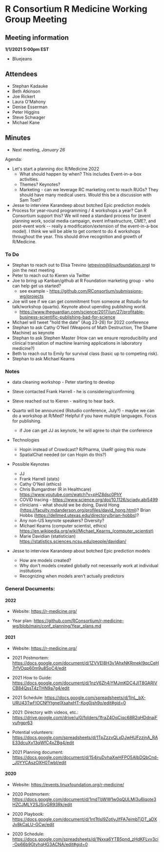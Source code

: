 # R Consortium R Medicine Working Group Meeting 

## Meeting information

**1/1/2021 5:00pm EST**

* Bluejeans

## Attendees

* Stephan Kadauke
* Beth Atkinson
* Joe Rickert
* Laura O'Mahony 
* Denise Esserman
* Peter Higgins
* Steve Schwager
* Michael Kane

## Minutes 

* Next meeting, *January 26* 

Agenda: 

* Let's start a planning doc R/Medicine 2022
  * What should happen by when? This includes Event-in-a-box activities.
  * Themes? Keynotes?
  * Marketing - can we leverage RC marketing cmt to reach RUGs? They should have many medical users. Would this be a discussion with Sam Toet?
* Jesse to interview Karandeep about botched Epic prediction models
* Process for year-round programming / 4 workshops a year? Can R Consortium support this? We will need a standard process for (event planning work, social media campaign, event infrastructure, CME?, and post-event work -- really a modification/extension of the event-in-a-box model). I think we will be able to get content to do 4 workshops throughout the year. This should drive recognition and growth of R/Medicine.

### To Do

* Stephan to reach out to Elisa Trevino (etrevino@linuxfoundation.org) to join the next meeting
* Peter to reach out to Kieren via Twitter
* Joe to bring up Kanban/github at R Foundation marketing group - who can help get us started?
   - see example - https://github.com/RConsortium/submissions-wg/projects
* Joe will see if we can get commitment from someone at Rstudio for talk/workshop {quarto}.  Keynote about upending publishing world.
  - https://www.theguardian.com/science/2017/jun/27/profitable-business-scientific-publishing-bad-for-science
* Michael will tweet "hold the date" (Aug 23-26) for 2022 conference
* Stephan to ask Cathy O'Neil (Weapons of Math Destruction, The Shame Machine) as keynote
* Stephan to ask Stephen Master (How can we ensure reproducibility and clinical translation of machine learning applications in laboratory medicine?)
* Beth to reach out to Emily for survival class (basic up to competing risk).
* Stephan to ask Michael Kearns

### Notes

* data cleaning workshop - Peter starting to develop
* Steve contacted Frank Harrell - he is considering/confirming
* Steve reached out to Kieren - waiting to hear back. 
* Quarto will be announced (Rstudio conference, July?) - maybe we can do a workshop at R/Med?  Helpful if you have multiple languages. Focus for publishing. 
  - if Joe can get JJ as keynote, he will agree to chair the conference

* Technologies

  - Hopin instead of Crowdcast?  R/Pharma, UseR! going this route
  - SpatialChat needed (or can Hopin do this?)
  
* Possible Keynotes

  - JJ
  - Frank Harrell (stats)
  - Cathy O'Neil (ethics)
  - Chris Bumgardner (R in Healthcare) https://www.youtube.com/watch?v=pHZ8dsc0PhY
  - COVID tracing - https://www.science.org/doi/10.1126/sciadv.abi5499
  - clinicians - what should we be doing, David Hong (https://faculty.mdanderson.org/profiles/david_hong.html)? Brian Hobbs (https://dellmed.utexas.edu/directory/brian-hobbs)?
  - Any non-US keynote speakers?  Diversity?  
  - Michael Kearns (computer scientist, ethics)  https://en.wikipedia.org/wiki/Michael_Kearns_(computer_scientist)
  - Marie Davidian (statistician) https://statistics.sciences.ncsu.edu/people/davidian/
  
  
* Jesse to interview Karandeep about botched Epic prediction models

  - How are models created?
  - Why don't models created globally not necessarily work at individual institutions
  - Recognizing when models aren't actually predictors

### General Documents: 

#### 2022

* Website: https://r-medicine.org/

* Year plan: https://github.com/RConsortium/r-medicine-wg/blob/main/conf_planning/Year_plans.md


#### 2021

* Website: https://r-medicine.org/

* 2021 Postmortem: https://docs.google.com/document/d/1ZVVEI8H3v1AhxNKRmekl9qcCeH7rfVOqp60m9u8SoC4/edit

* 2021 How to Guide: https://docs.google.com/document/d/1nzV6Zh4jYMJmKDC4JIT8GARIVCB84QssT4zTHN9a7g4/edit
 
* 2021 Schedule: https://docs.google.com/spreadsheets/d/1InL_bX-URU43TwFIOCNfYtgnelXsahxHT-Kog0jsh9o/edit#gid=0

* 2021: Directory with videos, etc.: https://drive.google.com/drive/u/0/folders/1fraZ4OqCiqc68R2qHDdnaiFvufrgpr63

* Potential volunteers:
https://docs.google.com/spreadsheets/d/1TpZzzvQLxDJwHUFzzjnA_RAE33dcuXy13qWfC4xZBg4/edit

* 2021 Planning document: https://docs.google.com/document/d/154jruDvhaXwHFPO5AIbDQbCnd-_J0YYCAszOXH0TwbI/edit 


#### 2020

* Website: https://events.linuxfoundation.org/r-medicine/

* 2020 Postmortem: https://docs.google.com/document/d/1mdTbWW1w0qQULMI3u6Iqote3HZCJMLY2SJSivGR93Rk/edit

* 2020 Playbook: https://docs.google.com/document/d/1ntTtIsl9ZotIyJlfFA7eimbTjDT_aDXJv8kCaLU-GCw/edit

* 2020 Schedule: https://docs.google.com/spreadsheets/d/1Nxxa6YTB5pnd_zHdKFLvv3ci-Op66b9GtyhqHG3ACNA/edit#gid=0





